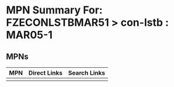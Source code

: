 



# MPN Summary For: FZECONLSTBMAR51 > con-lstb : MAR05-1

## MPNs
  

|MPN|Direct Links|Search Links|
| :--- | :--- | :--- |
||||

